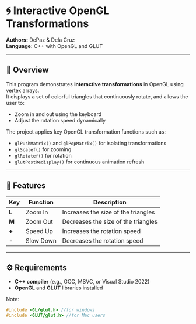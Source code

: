 # 🌀 Interactive OpenGL Transformations  
**Authors:** DePaz & Dela Cruz  
**Language:** C++ with OpenGL and GLUT  

---

## 🎯 Overview
This program demonstrates **interactive transformations** in OpenGL using vertex arrays.  
It displays a set of colorful triangles that continuously rotate, and allows the user to:
- Zoom in and out using the keyboard  
- Adjust the rotation speed dynamically  

The project applies key OpenGL transformation functions such as:
- `glPushMatrix()` and `glPopMatrix()` for isolating transformations  
- `glScalef()` for zooming  
- `glRotatef()` for rotation  
- `glutPostRedisplay()` for continuous animation refresh  

---

## 🧩 Features
| Key | Function | Description |
|-----|-----------|-------------|
| **L** | Zoom In | Increases the size of the triangles |
| **M** | Zoom Out | Decreases the size of the triangles |
| **+** | Speed Up | Increases the rotation speed |
| **-** | Slow Down | Decreases the rotation speed |

---

## ⚙️ Requirements
- **C++ compiler** (e.g., GCC, MSVC, or Visual Studio 2022)
- **OpenGL** and **GLUT** libraries installed

Note:
```cpp
#include <GL/glut.h> //for windows
#include <GLUT/glut.h> //for Mac users


